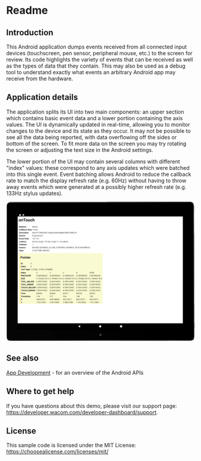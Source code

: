 # Readme

## Introduction
This Android application dumps events received from all connected input devices (touchscreen, pen sensor, peripheral mouse, etc.) to the screen for review. Its code highlights the variety of events that can be received as well as the types of data that they contain. This may also be used as a debug tool to understand exactly what events an arbitrary Android app may receive from the hardware.

## Application details
The application splits its UI into two main components: an upper section which contains basic event data and a lower portion containing the axis values. The UI is dynamically updated in real-time, allowing you to monitor changes to the device and its state as they occur. It may not be possible to see all the data being reported, with data overflowing off the sides or bottom of the screen. To fit more data on the screen you may try rotating the screen or adjusting the text size in the Android settings.

The lower portion of the UI may contain several columns with different "index" values: these correspond to any axis updates which were batched into this single event. Event batching allows Android to reduce the callback rate to match the display refresh rate (e.g. 60Hz) without having to throw away events which were generated at a possibly higher refresh rate (e.g. 133Hz stylus updates).

![motion dump application user interface image](./Media/sc-gs-motion-dump-sample.png)

## See also
[App Development](https://developer-docs.wacom.com/android-digitizer-tablets/docs/app-development) - for an overview of the Android APIs

## Where to get help
If you have questions about this demo, please visit our support page: https://developer.wacom.com/developer-dashboard/support.

## License
This sample code is licensed under the MIT License: https://choosealicense.com/licenses/mit/